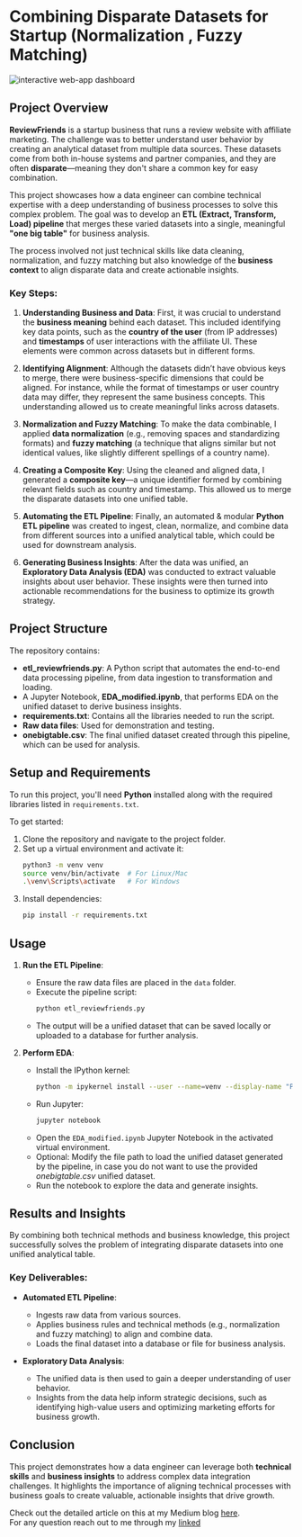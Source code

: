 # Combining Disparate Datasets for Startup (Normalization , Fuzzy Matching)
![interactive web-app dashboard](https://github.com/sahamsiddiqui/Combining-disparate-datasets-for-startup-fuzzymatch/blob/master/data/Screenshot%20dashboard%20.png)
## Project Overview
**ReviewFriends** is a startup business that runs a review website with affiliate marketing. The challenge was to better understand user behavior by creating an analytical dataset from multiple data sources. These datasets come from both in-house systems and partner companies, and they are often **disparate**—meaning they don't share a common key for easy combination.

This project showcases how a data engineer can combine technical expertise with a deep understanding of business processes to solve this complex problem. The goal was to develop an **ETL (Extract, Transform, Load) pipeline** that merges these varied datasets into a single, meaningful **"one big table"** for business analysis.

The process involved not just technical skills like data cleaning, normalization, and fuzzy matching but also knowledge of the **business context** to align disparate data and create actionable insights.

### Key Steps:
1. **Understanding Business and Data**: First, it was crucial to understand the **business meaning** behind each dataset. This included identifying key data points, such as the **country of the user** (from IP addresses) and **timestamps** of user interactions with the affiliate UI. These elements were common across datasets but in different forms.

2. **Identifying Alignment**: Although the datasets didn’t have obvious keys to merge, there were business-specific dimensions that could be aligned. For instance, while the format of timestamps or user country data may differ, they represent the same business concepts. This understanding allowed us to create meaningful links across datasets.

3. **Normalization and Fuzzy Matching**: To make the data combinable, I applied **data normalization** (e.g., removing spaces and standardizing formats) and **fuzzy matching** (a technique that aligns similar but not identical values, like slightly different spellings of a country name).

4. **Creating a Composite Key**: Using the cleaned and aligned data, I generated a **composite key**—a unique identifier formed by combining relevant fields such as country and timestamp. This allowed us to merge the disparate datasets into one unified table.

5. **Automating the ETL Pipeline**: Finally, an automated & modular **Python ETL pipeline** was created to ingest, clean, normalize, and combine data from different sources into a unified analytical table, which could be used for downstream analysis.

6. **Generating Business Insights**: After the data was unified, an **Exploratory Data Analysis (EDA)** was conducted to extract valuable insights about user behavior. These insights were then turned into actionable recommendations for the business to optimize its growth strategy.

## Project Structure
The repository contains:
- **etl_reviewfriends.py**: A Python script that automates the end-to-end data processing pipeline, from data ingestion to transformation and loading.
- A Jupyter Notebook, **EDA_modified.ipynb**, that performs EDA on the unified dataset to derive business insights.
- **requirements.txt**: Contains all the libraries needed to run the script.
- **Raw data files**: Used for demonstration and testing.
- **onebigtable.csv**: The final unified dataset created through this pipeline, which can be used for analysis.

## Setup and Requirements
To run this project, you'll need **Python** installed along with the required libraries listed in `requirements.txt`.

To get started:
1. Clone the repository and navigate to the project folder.
2. Set up a virtual environment and activate it:
   ```bash
   python3 -m venv venv
   source venv/bin/activate  # For Linux/Mac
   .\venv\Scripts\activate   # For Windows
   ```
3. Install dependencies:
   ```bash
   pip install -r requirements.txt
   ```

## Usage
1. **Run the ETL Pipeline**:
   - Ensure the raw data files are placed in the `data` folder.
   - Execute the pipeline script:
     ```bash
     python etl_reviewfriends.py
     ```
   - The output will be a unified dataset that can be saved locally or uploaded to a database for further analysis.

2. **Perform EDA**:
   - Install the IPython kernel:
     ```bash
     python -m ipykernel install --user --name=venv --display-name "Python (venv)"
     ```
   - Run Jupyter:
     ```bash
     jupyter notebook
     ```
   - Open the `EDA_modified.ipynb` Jupyter Notebook in the activated virtual environment.
   - Optional: Modify the file path to load the unified dataset generated by the pipeline, in case you do not want to use the provided *onebigtable.csv* unified dataset.
   - Run the notebook to explore the data and generate insights.

## Results and Insights
By combining both technical methods and business knowledge, this project successfully solves the problem of integrating disparate datasets into one unified analytical table.

### Key Deliverables:
- **Automated ETL Pipeline**:
  - Ingests raw data from various sources.
  - Applies business rules and technical methods (e.g., normalization and fuzzy matching) to align and combine data.
  - Loads the final dataset into a database or file for business analysis.

- **Exploratory Data Analysis**:
  - The unified data is then used to gain a deeper understanding of user behavior.
  - Insights from the data help inform strategic decisions, such as identifying high-value users and optimizing marketing efforts for business growth.

## Conclusion
This project demonstrates how a data engineer can leverage both **technical skills** and **business insights** to address complex data integration challenges. It highlights the importance of aligning technical processes with business goals to create valuable, actionable insights that drive growth.

Check out the detailed article on this at my Medium blog [here](https://medium.com/@sahamsiddiqui/from-disparate-data-to-user-behavior-insights-solving-a-startups-data-challenge-eb4a1b0bbb89).  
For any question reach out to me through my [linked](https://www.linkedin.com/in/saham-siddiqui/) 
